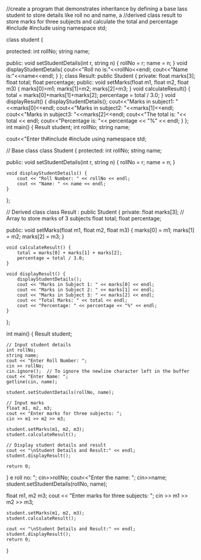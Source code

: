 //create a program that demonstrates inheritance by defining a base lass student to store details like roll no and name, a //derived class result to store marks for three subjects and calculate the total and percentage 
#include <iostream>
#include <string>
using namespace std;

class student {

protected:
int rollNo;
string name;

public:
void setStudentDetails(int r, string n)
{
rollNo = r;
name = n;
}
void displayStudentDetails{
cout<<"Roll no is:"<<rollNo<<endl;
cout<<"Name is:"<<name<<endl;
}
};
class Result: public Student
{
private:
float marks[3];
float total;
float percentage;
public:
void setMarks(float m1, float m2, float m3)
{
marks[0]=m1;
marks[1]=m2;
marks[2]=m3;
}
void calculateResult() {
total = marks[0]+marks[1]+marks[2];
percentage = total / 3.0;
}
void displayResult() {
displayStudentDetails();
cout<<"Marks in subject1: "<<marks[0]<<endl;
cout<<"Marks in subject2: "<<marks[1]<<endl;
cout<<"Marks in subject3: "<<marks[2]<<endl;
cout<<"The total is: "<< total << endl;
cout<<"Percentage is: "<< percentage << "%" << endl;
}
};
int main()
{
Result student;
int rollNo;
string name;

cout<<"Enter th#include <iostream>
#include <string>
using namespace std;

// Base class
class Student {
protected:
    int rollNo;
    string name;

public:
    void setStudentDetails(int r, string n) {
        rollNo = r;
        name = n;
    }

    void displayStudentDetails() {
        cout << "Roll Number: " << rollNo << endl;
        cout << "Name: " << name << endl;
    }
};

// Derived class
class Result : public Student {
private:
    float marks[3];  // Array to store marks of 3 subjects
    float total;
    float percentage;

public:
    void setMarks(float m1, float m2, float m3) {
        marks[0] = m1;
        marks[1] = m2;
        marks[2] = m3;
    }

    void calculateResult() {
        total = marks[0] + marks[1] + marks[2];
        percentage = total / 3.0;
    }

    void displayResult() {
        displayStudentDetails();
        cout << "Marks in Subject 1: " << marks[0] << endl;
        cout << "Marks in Subject 2: " << marks[1] << endl;
        cout << "Marks in Subject 3: " << marks[2] << endl;
        cout << "Total Marks: " << total << endl;
        cout << "Percentage: " << percentage << "%" << endl;
    }
};

int main() {
    Result student;

    // Input student details
    int rollNo;
    string name;
    cout << "Enter Roll Number: ";
    cin >> rollNo;
    cin.ignore();  // To ignore the newline character left in the buffer
    cout << "Enter Name: ";
    getline(cin, name);

    student.setStudentDetails(rollNo, name);

    // Input marks
    float m1, m2, m3;
    cout << "Enter marks for three subjects: ";
    cin >> m1 >> m2 >> m3;

    student.setMarks(m1, m2, m3);
    student.calculateResult();

    // Display student details and result
    cout << "\nStudent Details and Result:" << endl;
    student.displayResult();

    return 0;
}
e roll no: ";
cin>>rollNo;
cout<<"Enter the name: ";
cin>>name;
student.setStudentDetails(rollNo, name);

float m1, m2 m3;
cout << "Enter marks for three subjects: ";
cin >> m1 >> m2 >> m3;

    student.setMarks(m1, m2, m3);
    student.calculateResult();

    cout << "\nStudent Details and Result:" << endl;
    student.displayResult();
    return 0;
}

